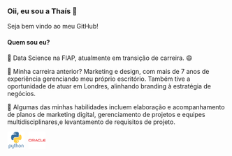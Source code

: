 ### Oii, eu sou a Thaís 👋
Seja bem vindo ao meu GitHub!

#### Quem sou eu?

🚀 Data Science na FIAP, atualmente em transição de carreira. 😄

🎨 Minha carreira anterior? Marketing e design, com mais de 7 anos de experiência gerenciando meu próprio escritório. Também tive a oportunidade de atuar em Londres, alinhando branding à estratégia de negócios.

💼 Algumas das minhas habilidades incluem elaboração e acompanhamento de planos de marketing digital, gerenciamento de projetos e equipes multidisciplinares,e levantamento de requisitos de projeto.

<img src ="https://github.com/devicons/devicon/blob/master/icons/python/python-original-wordmark.svg" title= "Python" alt="Python" width= "40" height="40"/>&nbsp;
<img src ="https://github.com/devicons/devicon/blob/master/icons/oracle/oracle-original.svg" title= "Oracle SQL Developer" alt="Oracle SQL Developer" width= "40" height="40"/>&nbsp;
